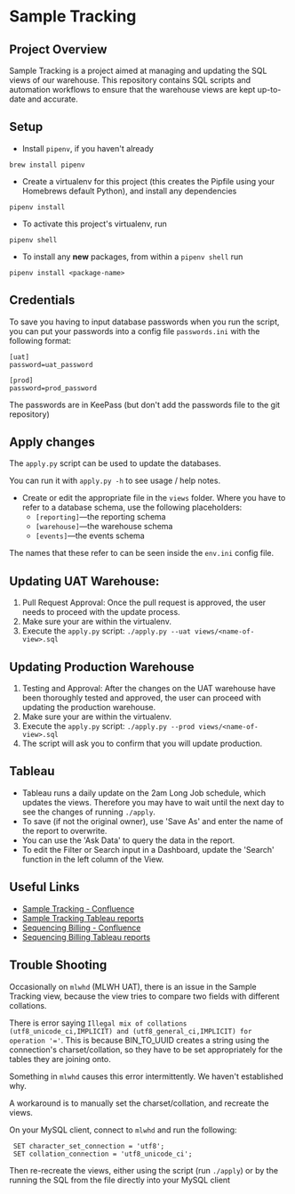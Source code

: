 # Sample Tracking

## Project Overview
Sample Tracking is a project aimed at managing and updating the SQL views of our warehouse. This repository contains SQL scripts and automation workflows to ensure that the warehouse views are kept up-to-date and accurate.

## Setup

- Install `pipenv`, if you haven't already 

```shell
brew install pipenv
```

- Create a virtualenv for this project (this creates the Pipfile using your Homebrews default Python), and install any dependencies

```shell
pipenv install
```

- To activate this project's virtualenv, run

```shell
pipenv shell
```

- To install any **new** packages, from within a `pipenv shell` run

```shell
pipenv install <package-name>
```

## Credentials

To save you having to input database passwords when you run the script, you can put your passwords into a config file `passwords.ini` with the following format:

```
[uat]
password=uat_password

[prod]
password=prod_password
```

The passwords are in KeePass (but don't add the passwords file to the git repository)

## Apply changes

The `apply.py` script can be used to update the databases. 

You can run it with `apply.py -h` to see usage / help notes. 

- Create or edit the appropriate file in the `views` folder. Where you have to refer to a database schema, use the following placeholders:
  * `[reporting]`—the reporting schema
  * `[warehouse]`—the warehouse schema
  * `[events]`—the events schema

The names that these refer to can be seen inside the `env.ini` config file.

## Updating UAT Warehouse:
1. Pull Request Approval: Once the pull request is approved, the user needs to proceed with the update process.
2. Make sure your are within the virtualenv. 
3. Execute the `apply.py` script: `./apply.py --uat views/<name-of-view>.sql`

## Updating Production Warehouse
1. Testing and Approval: After the changes on the UAT warehouse have been thoroughly tested and approved, the user can proceed with updating the production warehouse.
2. Make sure your are within the virtualenv. 
3. Execute the `apply.py` script: `./apply.py --prod views/<name-of-view>.sql`
4. The script will ask you to confirm that you will update production.

## Tableau

- Tableau runs a daily update on the 2am Long Job schedule, which updates the views. Therefore you may have to wait until the next day to see the changes of running `./apply`.
- To save (if not the original owner), use 'Save As' and enter the name of the report to overwrite.
- You can use the 'Ask Data' to query the data in the report.
- To edit the Filter or Search input in a Dashboard, update the 'Search' function in the left column of the View.

## Useful Links
- [Sample Tracking - Confluence ](https://ssg-confluence.internal.sanger.ac.uk/display/PSDPUB/Sample+Tracking+Report)
- [Sample Tracking Tableau reports](https://globalreporting.internal.sanger.ac.uk/#/search/views?search=sample%20tracking)
- [Sequencing Billing - Confluence](https://ssg-confluence.internal.sanger.ac.uk/display/PSDPUB/Automating+Billing+Report) 
- [Sequencing Billing Tableau reports](https://globalreporting.internal.sanger.ac.uk/#/search/views?search=sequencing%20billing)

## Trouble Shooting

Occasionally on `mlwhd` (MLWH UAT), there is an issue in the Sample Tracking view, because the view tries to compare two fields with different collations.

There is error saying `Illegal mix of collations (utf8_unicode_ci,IMPLICIT) and (utf8_general_ci,IMPLICIT) for operation '='`.  This is because BIN_TO_UUID creates a string using the connection's charset/collation, so they have to be set appropriately for the tables they are joining onto. 

Something in `mlwhd` causes this error intermittently. We haven't established why. 

A workaround is to manually set the charset/collation, and recreate the views. 

On your MySQL client, connect to `mlwhd` and run the following:

```
 SET character_set_connection = 'utf8';
 SET collation_connection = 'utf8_unicode_ci';
```

Then re-recreate the views, either using the script (run `./apply`) or by the running the SQL from the file directly into your MySQL client
